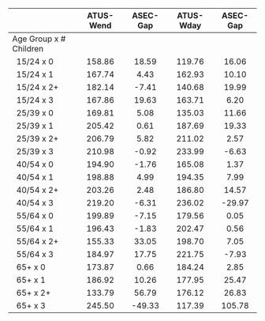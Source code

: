 
|                      |    ATUS-Wend |     ASEC-Gap |    ATUS-Wday |     ASEC-Gap |
| -------------------- | :----------: | :----------: | :----------: | :----------: |
| Age Group x # Children |              |              |              |              |
| &nbsp;&nbsp;15/24 x 0 |       158.86 |        18.59 |       119.76 |        16.06 |
| &nbsp;&nbsp;15/24 x 1 |       167.74 |         4.43 |       162.93 |        10.10 |
| &nbsp;&nbsp;15/24 x 2+ |       182.14 |        -7.41 |       140.68 |        19.99 |
| &nbsp;&nbsp;15/24 x 3 |       167.86 |        19.63 |       163.71 |         6.20 |
| &nbsp;&nbsp;25/39 x 0 |       169.81 |         5.08 |       135.03 |        11.66 |
| &nbsp;&nbsp;25/39 x 1 |       205.42 |         0.61 |       187.69 |        19.33 |
| &nbsp;&nbsp;25/39 x 2+ |       206.79 |         5.82 |       211.02 |         2.57 |
| &nbsp;&nbsp;25/39 x 3 |       210.98 |        -0.92 |       233.99 |        -6.63 |
| &nbsp;&nbsp;40/54 x 0 |       194.90 |        -1.76 |       165.08 |         1.37 |
| &nbsp;&nbsp;40/54 x 1 |       198.88 |         4.99 |       194.35 |         7.99 |
| &nbsp;&nbsp;40/54 x 2+ |       203.26 |         2.48 |       186.80 |        14.57 |
| &nbsp;&nbsp;40/54 x 3 |       219.20 |        -6.31 |       236.02 |       -29.97 |
| &nbsp;&nbsp;55/64 x 0 |       199.89 |        -7.15 |       179.56 |         0.05 |
| &nbsp;&nbsp;55/64 x 1 |       196.43 |        -1.83 |       202.47 |         0.56 |
| &nbsp;&nbsp;55/64 x 2+ |       155.33 |        33.05 |       198.70 |         7.05 |
| &nbsp;&nbsp;55/64 x 3 |       184.97 |        17.75 |       221.75 |        -7.93 |
| &nbsp;&nbsp;65+ x 0  |       173.87 |         0.66 |       184.24 |         2.85 |
| &nbsp;&nbsp;65+ x 1  |       186.92 |        10.26 |       177.95 |        25.47 |
| &nbsp;&nbsp;65+ x 2+ |       133.79 |        56.79 |       176.12 |        26.83 |
| &nbsp;&nbsp;65+ x 3  |       245.50 |       -49.33 |       117.39 |       105.78 |

